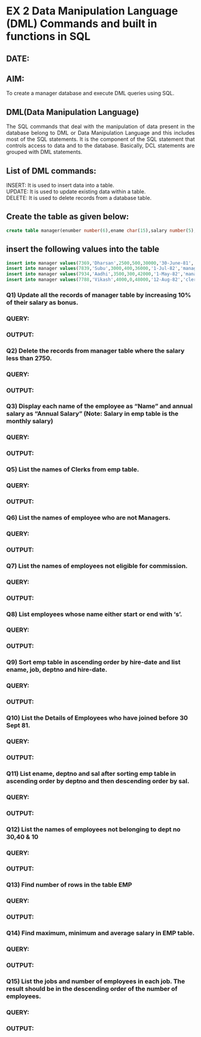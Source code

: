# EX 2 Data Manipulation Language (DML) Commands and built in functions in SQL

## DATE:

## AIM:
To create a manager database and execute DML queries using SQL.


## DML(Data Manipulation Language)
<div align="justify">
The SQL commands that deal with the manipulation of data present in the database belong to DML or Data Manipulation Language and this includes most of the SQL statements. It is the component of the SQL statement that controls access to data and to the database. Basically, DCL statements are grouped with DML statements.
</div>

## List of DML commands: 
<div align="justify">
INSERT: It is used to insert data into a table.<br>
UPDATE: It is used to update existing data within a table.<br>
DELETE: It is used to delete records from a database table.<br>
</div>

## Create the table as given below:
```sql
create table manager(enumber number(6),ename char(15),salary number(5),commission number(4),annualsalary number(7),Hiredate date,designation char(10),deptno number(2),reporting char(10));
```
## insert the following values into the table
```sql
insert into manager values(7369,'Dharsan',2500,500,30000,'30-June-81','clerk',10,'John');
insert into manager values(7839,'Subu',3000,400,36000,'1-Jul-82','manager',null,'James');
insert into manager values(7934,'Aadhi',3500,300,42000,'1-May-82','manager',30,NULL);
insert into manager values(7788,'Vikash',4000,0,48000,'12-Aug-82','clerk',50,'Bond');
```

### Q1) Update all the records of manager table by increasing 10% of their salary as bonus.

### QUERY:


### OUTPUT:

### Q2) Delete the records from manager table where the salary less than 2750.


### QUERY:


### OUTPUT:

### Q3) Display each name of the employee as “Name” and annual salary as “Annual Salary” (Note: Salary in emp table is the monthly salary)


### QUERY:


### OUTPUT:

### Q5)	List the names of Clerks from emp table.


### QUERY:


### OUTPUT:


### Q6)	List the names of employee who are not Managers.


### QUERY:


### OUTPUT:


### Q7)	List the names of employees not eligible for commission.


### QUERY:


### OUTPUT:


### Q8)	List employees whose name either start or end with ‘s’.


### QUERY:


### OUTPUT:


### Q9) Sort emp table in ascending order by hire-date and list ename, job, deptno and hire-date.


### QUERY:


### OUTPUT:


### Q10) List the Details of Employees who have joined before 30 Sept 81.


### QUERY:


### OUTPUT:


### Q11)	List ename, deptno and sal after sorting emp table in ascending order by deptno and then descending order by sal.


### QUERY:


### OUTPUT:


### Q12) List the names of employees not belonging to dept no 30,40 & 10


### QUERY:


### OUTPUT:

### Q13) Find number of rows in the table EMP

### QUERY:


### OUTPUT:


### Q14) Find maximum, minimum and average salary in EMP table.

### QUERY:


### OUTPUT:


### Q15) List the jobs and number of employees in each job. The result should be in the descending order of the number of employees.

### QUERY:


### OUTPUT:
